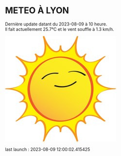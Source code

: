 # METEO À LYON

Dernière update datant du 2023-08-09 à 10 heure.  
Il fait actuellement 25.7°C et le vent souffle à 1.3 km/h.      

![](./.github/sun.png)

last launch : 2023-08-09 12:00:02.415425
